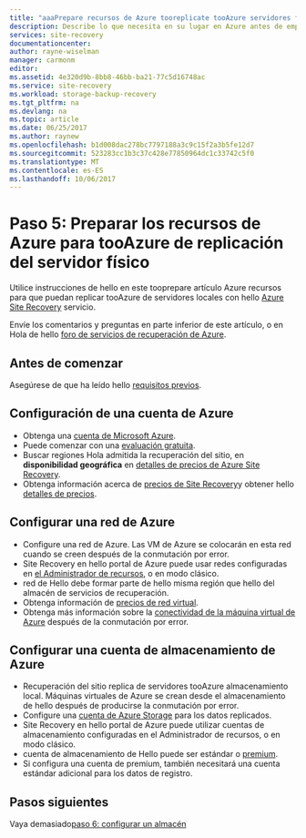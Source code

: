 ```yaml
---
title: "aaaPrepare recursos de Azure tooreplicate tooAzure servidores físicos con Azure Site Recovery local | Documentos de Microsoft"
description: Describe lo que necesita en su lugar en Azure antes de empezar replicar tooAzure de servidores locales, mediante el servicio de Azure Site Recovery Hola
services: site-recovery
documentationcenter: 
author: rayne-wiselman
manager: carmonm
editor: 
ms.assetid: 4e320d9b-8bb8-46bb-ba21-77c5d16748ac
ms.service: site-recovery
ms.workload: storage-backup-recovery
ms.tgt_pltfrm: na
ms.devlang: na
ms.topic: article
ms.date: 06/25/2017
ms.author: raynew
ms.openlocfilehash: b1d008dac278bc7797188a3c9c15f2a3b5fe12d7
ms.sourcegitcommit: 523283cc1b3c37c428e77850964dc1c33742c5f0
ms.translationtype: MT
ms.contentlocale: es-ES
ms.lasthandoff: 10/06/2017
---
```

# <a name="step-5-prepare-azure-resources-for-physical-server-replication-tooazure"></a>Paso 5: Preparar los recursos de Azure para tooAzure de replicación del servidor físico


Utilice instrucciones de hello en este tooprepare artículo Azure recursos para que puedan replicar tooAzure de servidores locales con hello [Azure Site Recovery](site-recovery-overview.md) servicio.

Envíe los comentarios y preguntas en parte inferior de este artículo, o en Hola de hello [foro de servicios de recuperación de Azure](https://social.msdn.microsoft.com/forums/azure/home?forum=hypervrecovmgr).

## <a name="before-you-start"></a>Antes de comenzar

Asegúrese de que ha leído hello [requisitos previos](physical-walkthrough-prerequisites.md).

## <a name="set-up-an-azure-account"></a>Configuración de una cuenta de Azure

- Obtenga una [cuenta de Microsoft Azure](http://azure.microsoft.com/).
- Puede comenzar con una [evaluación gratuita](https://azure.microsoft.com/pricing/free-trial/).
- Buscar regiones Hola admitida la recuperación del sitio, en **disponibilidad geográfica** en [detalles de precios de Azure Site Recovery](https://azure.microsoft.com/pricing/details/site-recovery/).
- Obtenga información acerca de [precios de Site Recovery](site-recovery-faq.md#pricing)y obtener hello [detalles de precios](https://azure.microsoft.com/pricing/details/site-recovery/).



## <a name="set-up-an-azure-network"></a>Configurar una red de Azure

- Configure una red de Azure. Las VM de Azure se colocarán en esta red cuando se creen después de la conmutación por error.
- Site Recovery en hello portal de Azure puede usar redes configuradas en [el Administrador de recursos](../resource-manager-deployment-model.md), o en modo clásico.
- red de Hello debe formar parte de hello misma región que hello del almacén de servicios de recuperación.
- Obtenga información de [precios de red virtual](https://azure.microsoft.com/pricing/details/virtual-network/).
- Obtenga más información sobre la [conectividad de la máquina virtual de Azure](physical-walkthrough-network.md) después de la conmutación por error.


## <a name="set-up-an-azure-storage-account"></a>Configurar una cuenta de almacenamiento de Azure

- Recuperación del sitio replica de servidores tooAzure almacenamiento local. Máquinas virtuales de Azure se crean desde el almacenamiento de hello después de producirse la conmutación por error.
- Configure una [cuenta de Azure Storage](../storage/common/storage-create-storage-account.md#create-a-storage-account) para los datos replicados.
- Site Recovery en hello portal de Azure puede utilizar cuentas de almacenamiento configuradas en el Administrador de recursos, o en modo clásico.
- cuenta de almacenamiento de Hello puede ser estándar o [premium](../storage/common/storage-premium-storage.md).
- Si configura una cuenta de premium, también necesitará una cuenta estándar adicional para los datos de registro.


## <a name="next-steps"></a>Pasos siguientes

Vaya demasiado[paso 6: configurar un almacén](physical-walkthrough-create-vault.md)
